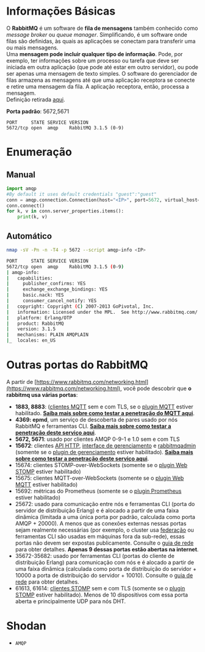 # Informações Básicas

O **RabbitMQ** é um software de **fila de mensagens** também conhecido como _message broker_ ou _queue manager_. Simplificando, é um software onde filas são definidas, às quais as aplicações se conectam para transferir uma ou mais mensagens.\
Uma **mensagem pode incluir qualquer tipo de informação**. Pode, por exemplo, ter informações sobre um processo ou tarefa que deve ser iniciada em outra aplicação (que pode até estar em outro servidor), ou pode ser apenas uma mensagem de texto simples. O software do gerenciador de filas armazena as mensagens até que uma aplicação receptora se conecte e retire uma mensagem da fila. A aplicação receptora, então, processa a mensagem.\
Definição retirada [aqui](https://www.cloudamqp.com/blog/2015-05-18-part1-rabbitmq-for-beginners-what-is-rabbitmq.html).

**Porta padrão**: 5672,5671
```
PORT     STATE SERVICE VERSION
5672/tcp open  amqp    RabbitMQ 3.1.5 (0-9)
```
# Enumeração

## Manual
```python
import amqp
#By default it uses default credentials "guest":"guest"
conn = amqp.connection.Connection(host="<IP>", port=5672, virtual_host="/")
conn.connect()
for k, v in conn.server_properties.items():
    print(k, v)
```
## Automático
```bash
nmap -sV -Pn -n -T4 -p 5672 --script amqp-info <IP>

PORT     STATE SERVICE VERSION
5672/tcp open  amqp    RabbitMQ 3.1.5 (0-9)
| amqp-info: 
|   capabilities: 
|     publisher_confirms: YES
|     exchange_exchange_bindings: YES
|     basic.nack: YES
|     consumer_cancel_notify: YES
|   copyright: Copyright (C) 2007-2013 GoPivotal, Inc.
|   information: Licensed under the MPL.  See http://www.rabbitmq.com/
|   platform: Erlang/OTP
|   product: RabbitMQ
|   version: 3.1.5
|   mechanisms: PLAIN AMQPLAIN
|_  locales: en_US
```
# Outras portas do RabbitMQ

A partir de [https://www.rabbitmq.com/networking.html](https://www.rabbitmq.com/networking.html), você pode descobrir que **o rabbitmq usa várias portas**:

* **1883, 8883**: ([clientes MQTT](http://mqtt.org) sem e com TLS, se o [plugin MQTT](https://www.rabbitmq.com/mqtt.html) estiver habilitado. [**Saiba mais sobre como testar a penetração do MQTT aqui**](1883-pentesting-mqtt-mosquitto.md).
* **4369: epmd**, um serviço de descoberta de pares usado por nós RabbitMQ e ferramentas CLI. [**Saiba mais sobre como testar a penetração deste serviço aqui**](4369-pentesting-erlang-port-mapper-daemon-epmd.md).
* **5672, 5671**: usado por clientes AMQP 0-9-1 e 1.0 sem e com TLS
* **15672**: clientes [API HTTP](https://www.rabbitmq.com/management.html), [interface de gerenciamento](https://www.rabbitmq.com/management.html) e [rabbitmqadmin](https://www.rabbitmq.com/management-cli.html) (somente se o [plugin de gerenciamento](https://www.rabbitmq.com/management.html) estiver habilitado). [**Saiba mais sobre como testar a penetração deste serviço aqui**](15672-pentesting-rabbitmq-management.md).
* 15674: clientes STOMP-over-WebSockets (somente se o [plugin Web STOMP](https://www.rabbitmq.com/web-stomp.html) estiver habilitado)
* 15675: clientes MQTT-over-WebSockets (somente se o [plugin Web MQTT](https://www.rabbitmq.com/web-mqtt.html) estiver habilitado)
* 15692: métricas do Prometheus (somente se o [plugin Prometheus](https://www.rabbitmq.com/prometheus.html) estiver habilitado)
* 25672: usado para comunicação entre nós e ferramentas CLI (porta do servidor de distribuição Erlang) e é alocado a partir de uma faixa dinâmica (limitada a uma única porta por padrão, calculada como porta AMQP + 20000). A menos que as conexões externas nessas portas sejam realmente necessárias (por exemplo, o cluster usa [federação](https://www.rabbitmq.com/federation.html) ou ferramentas CLI são usadas em máquinas fora da sub-rede), essas portas não devem ser expostas publicamente. Consulte o [guia de rede](https://www.rabbitmq.com/networking.html) para obter detalhes. **Apenas 9 dessas portas estão abertas na internet**.
* 35672-35682: usado por ferramentas CLI (portas do cliente de distribuição Erlang) para comunicação com nós e é alocado a partir de uma faixa dinâmica (calculada como porta de distribuição do servidor + 10000 a porta de distribuição do servidor + 10010). Consulte o [guia de rede](https://www.rabbitmq.com/networking.html) para obter detalhes.
* 61613, 61614: [clientes STOMP](https://stomp.github.io/stomp-specification-1.2.html) sem e com TLS (somente se o [plugin STOMP](https://www.rabbitmq.com/stomp.html) estiver habilitado). Menos de 10 dispositivos com essa porta aberta e principalmente UDP para nós DHT.

# Shodan

* `AMQP`
